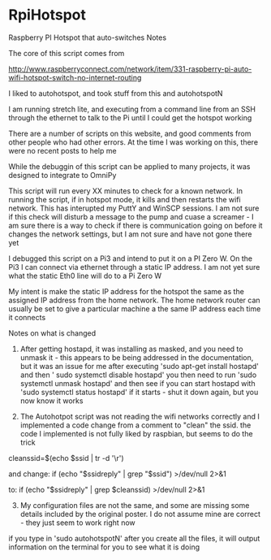 # RpiHotspot
Raspberry PI Hotspot that auto-switches
Notes

The core of this script comes from 

http://www.raspberryconnect.com/network/item/331-raspberry-pi-auto-wifi-hotspot-switch-no-internet-routing

I liked to autohotspot, and took stuff from this and autohotspotN   

I am running stretch lite, and executing from a command line from an SSH through the ethernet to talk to the Pi until I could get the hotspot working


There are a number of scripts on this website, and good comments from other people who had other errors.  At the time I was working on this, there were no recent posts to help me

While the debuggin of this script can be applied to many projects, it was designed to integrate to OmniPy

This script will run every XX minutes to check for a known network.  In running the script, if in hotspot mode, it kills and then restarts the wifi network.  This has interupted my PuttY and WinSCP sessions.  I am not sure if this check will disturb a message to the pump and cuase a screamer - I am sure there is a way to check if there is communication going on before it changes the network settings, but I am not sure and have not gone there yet

I debugged this script on a Pi3 and intend to put it on a PI Zero W.  On the Pi3 I can connect via ethernet through a static IP address.  I am not yet sure what the static Eth0 line will do to a Pi Zero W

My intent is make the static IP address for the hotspot the same as the assigned IP address from the home network.  The home network router can usually be set to give a particular machine a the same IP address each time it connects

Notes on what is changed

1) After getting hostapd, it was installing as masked, and you need to unmask it - this appears to be being addressed in the documentation, but it was an issue for me
  after executing 'sudo apt-get install hostapd'     and then  ' sudo systemctl disable hostapd'   you then need to run  'sudo systemctl unmask hostapd' and then see if you can start hostapd with 'sudo systemctl status hostapd'   if it starts - shut it down again, but you now know it works
  
2) The Autohotpot script was not reading the wifi networks correctly and I implemented a code change from a comment to "clean" the ssid.  the code I implemented is not fully liked by raspbian, but seems to do the trick

 cleanssid=$(echo $ssid | tr -d '\r')

 and change:
 if (echo "$ssidreply" | grep "$ssid") >/dev/null 2>&1 

 to:
 if (echo "$ssidreply" | grep $cleanssid) >/dev/null 2>&1

3) My configuration files are not the same, and some are missing some details included by the original poster.  I do not assume mine are correct - they just seem to work right now


if you type in 'sudo autohotspotN' after you create all the files, it will output information on the terminal for you to see what it is doing
